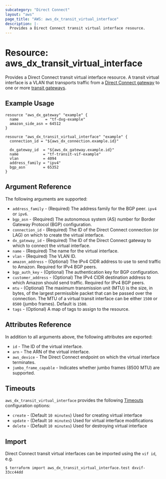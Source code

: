 ```yaml
---
subcategory: "Direct Connect"
layout: "aws"
page_title: "AWS: aws_dx_transit_virtual_interface"
description: |-
  Provides a Direct Connect transit virtual interface resource.
---
```


# Resource: aws_dx_transit_virtual_interface

Provides a Direct Connect transit virtual interface resource.
A transit virtual interface is a VLAN that transports traffic from a [Direct Connect gateway](dx_gateway.html) to one or more [transit gateways](ec2_transit_gateway.html).

## Example Usage

```hcl
resource "aws_dx_gateway" "example" {
  name            = "tf-dxg-example"
  amazon_side_asn = 64512
}

resource "aws_dx_transit_virtual_interface" "example" {
  connection_id = "${aws_dx_connection.example.id}"

  dx_gateway_id  = "${aws_dx_gateway.example.id}"
  name           = "tf-transit-vif-example"
  vlan           = 4094
  address_family = "ipv4"
  bgp_asn        = 65352
}
```

## Argument Reference

The following arguments are supported:

* `address_family` - (Required) The address family for the BGP peer. `ipv4 ` or `ipv6`.
* `bgp_asn` - (Required) The autonomous system (AS) number for Border Gateway Protocol (BGP) configuration.
* `connection_id` - (Required) The ID of the Direct Connect connection (or LAG) on which to create the virtual interface.
* `dx_gateway_id` - (Required) The ID of the Direct Connect gateway to which to connect the virtual interface.
* `name` - (Required) The name for the virtual interface.
* `vlan` - (Required) The VLAN ID.
* `amazon_address` - (Optional) The IPv4 CIDR address to use to send traffic to Amazon. Required for IPv4 BGP peers.
* `bgp_auth_key` - (Optional) The authentication key for BGP configuration.
* `customer_address` - (Optional) The IPv4 CIDR destination address to which Amazon should send traffic. Required for IPv4 BGP peers.
* `mtu` - (Optional) The maximum transmission unit (MTU) is the size, in bytes, of the largest permissible packet that can be passed over the connection.
The MTU of a virtual transit interface can be either `1500` or `8500` (jumbo frames). Default is `1500`.
* `tags` - (Optional) A map of tags to assign to the resource.

## Attributes Reference

In addition to all arguments above, the following attributes are exported:

* `id` - The ID of the virtual interface.
* `arn` - The ARN of the virtual interface.
* `aws_device` - The Direct Connect endpoint on which the virtual interface terminates.
* `jumbo_frame_capable` - Indicates whether jumbo frames (8500 MTU) are supported.

## Timeouts

`aws_dx_transit_virtual_interface` provides the following
[Timeouts](/docs/configuration/resources.html#timeouts) configuration options:

- `create` - (Default `10 minutes`) Used for creating virtual interface
- `update` - (Default `10 minutes`) Used for virtual interface modifications
- `delete` - (Default `10 minutes`) Used for destroying virtual interface

## Import

Direct Connect transit virtual interfaces can be imported using the `vif id`, e.g.

```
$ terraform import aws_dx_transit_virtual_interface.test dxvif-33cc44dd
```
